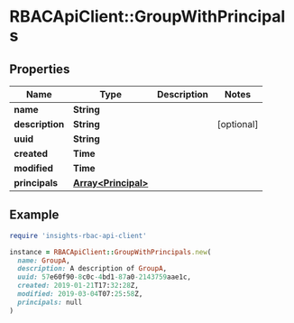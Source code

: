 # RBACApiClient::GroupWithPrincipals

## Properties

| Name | Type | Description | Notes |
| ---- | ---- | ----------- | ----- |
| **name** | **String** |  |  |
| **description** | **String** |  | [optional] |
| **uuid** | **String** |  |  |
| **created** | **Time** |  |  |
| **modified** | **Time** |  |  |
| **principals** | [**Array&lt;Principal&gt;**](Principal.md) |  |  |

## Example

```ruby
require 'insights-rbac-api-client'

instance = RBACApiClient::GroupWithPrincipals.new(
  name: GroupA,
  description: A description of GroupA,
  uuid: 57e60f90-8c0c-4bd1-87a0-2143759aae1c,
  created: 2019-01-21T17:32:28Z,
  modified: 2019-03-04T07:25:58Z,
  principals: null
)
```

